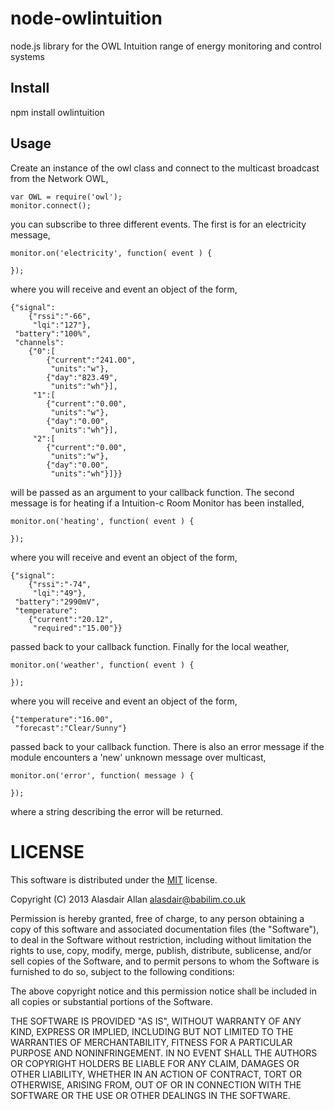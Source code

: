 node-owlintuition
=================

node.js library for the OWL Intuition range of energy monitoring and control systems

Install
-------

npm install owlintuition

Usage
-----

Create an instance of the owl class and connect to the multicast broadcast from the Network OWL,

    var OWL = require('owl');
	monitor.connect();

you can subscribe to three different events. The first is for an electricity message,
	
	monitor.on('electricity', function( event ) {

	});
	
where you will receive and event an object of the form,
	
	{"signal":
	    {"rssi":"-66",
	     "lqi":"127"},
	 "battery":"100%",
	 "channels":
	    {"0":[
	        {"current":"241.00",
	         "units":"w"},
	        {"day":"823.49",
	         "units":"wh"}],
	     "1":[
	        {"current":"0.00",
	         "units":"w"},
	        {"day":"0.00",
	         "units":"wh"}],
	     "2":[
	        {"current":"0.00",
	         "units":"w"},
	        {"day":"0.00",
	         "units":"wh"}]}}	

will be passed as an argument to your callback function. The second message is for heating if a Intuition-c Room Monitor has been installed,	

	monitor.on('heating', function( event ) {
		
	});

where you will receive and event an object of the form, 
	
	{"signal":
	    {"rssi":"-74",
	     "lqi":"49"},
	 "battery":"2990mV",
	 "temperature":
	    {"current":"20.12",
	     "required":"15.00"}}
	
passed back to your callback function. Finally for the local weather,

	monitor.on('weather', function( event ) {
		
	});
	
where you will receive and event an object of the form,

	{"temperature":"16.00",
	 "forecast":"Clear/Sunny"}
	
passed back to your callback function. There is also an error message if the module encounters a 'new' unknown message over multicast,

	monitor.on('error', function( message ) {
	
	});	
	
where a string describing the error will be returned.

# LICENSE

This software is distributed under the [MIT](http://en.wikipedia.org/wiki/MIT_License) license.

Copyright (C) 2013 Alasdair Allan <alasdair@babilim.co.uk>

Permission is hereby granted, free of charge, to any person obtaining a copy of this software and associated documentation files (the "Software"), to deal in the Software without restriction, including without limitation the rights to use, copy, modify, merge, publish, distribute, sublicense, and/or sell copies of the Software, and to permit persons to whom the Software is furnished to do so, subject to the following conditions:

The above copyright notice and this permission notice shall be included in all copies or substantial portions of the Software.

THE SOFTWARE IS PROVIDED "AS IS", WITHOUT WARRANTY OF ANY KIND, EXPRESS OR IMPLIED, INCLUDING BUT NOT LIMITED TO THE WARRANTIES OF MERCHANTABILITY, FITNESS FOR A PARTICULAR PURPOSE AND NONINFRINGEMENT. IN NO EVENT SHALL THE AUTHORS OR COPYRIGHT HOLDERS BE LIABLE FOR ANY CLAIM, DAMAGES OR OTHER LIABILITY, WHETHER IN AN ACTION OF CONTRACT, TORT OR OTHERWISE, ARISING FROM, OUT OF OR IN CONNECTION WITH THE SOFTWARE OR THE USE OR OTHER DEALINGS IN THE SOFTWARE.

